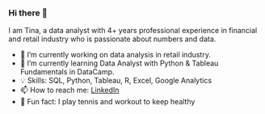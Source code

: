### Hi there 👋

I am Tina, a data analyst with 4+ years professional experience in financial and retail industry who is passionate about numbers and data.


- 🔭 I’m currently working on data analysis in retail industry. 
- 🌱 I’m currently learning Data Analyst with Python & Tableau Fundamentals in DataCamp.
- 💡 Skills: SQL, Python, Tableau, R, Excel, Google Analytics
- 📫 How to reach me: [LinkedIn](https://www.linkedin.com/in/tina-huang-70114b196/)
- 💚 Fun fact: I play tennis and workout to keep healthy

